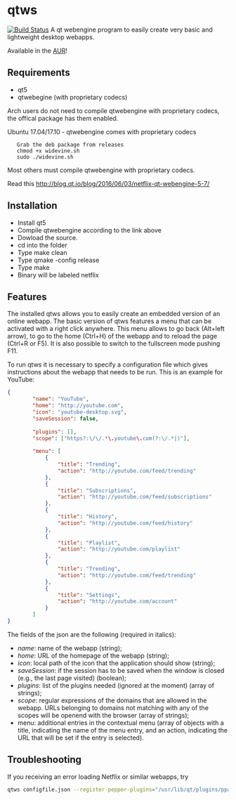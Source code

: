 # qtws
[![Build Status](https://travis-ci.org/intersimone999/qtws.svg?branch=master)](https://travis-ci.org/intersimone999/qtws)
A qt webengine program to easily create very basic and lightweight desktop webapps.

Available in the [AUR](https://aur.archlinux.org/packages/qtws-base/)!
## Requirements
- qt5
- qtwebegine (with proprietary codecs)

Arch users do not need to compile qtwebengine with proprietary codecs, the offical package has them enabled.

Ubuntu 17.04/17.10 - qtwebengine comes with proprietary codecs

       Grab the deb package from releases
       chmod +x widevine.sh
       sudo ./widevine.sh

Most others must compile qtwebengine with proprietary codecs.

Read this <html>http://blog.qt.io/blog/2016/06/03/netflix-qt-webengine-5-7/</html>

## Installation
- Install qt5
- Compile qtwebengine according to the link above
- Dowload the source.
- cd into the folder
- Type make clean
- Type qmake -config release
- Type make
- Binary will be labeled netflix

## Features
The installed qtws allows you to easily create an embedded version of an online webapp. The basic version of qtws features a menu that can be activated with a right click anywhere. This menu allows to go back (Alt+left arrow), to go to the home (Ctrl+H) of the webapp and to reload the page (Ctrl+R or F5). It is also possible to switch to the fullscreen mode pushing F11.

To run qtws it is necessary to specify a configuration file which gives instructions about the webapp that needs to be run. This is an example for YouTube:

```json
{
        "name": "YouTube",
        "home": "http://youtube.com",
        "icon": "youtube-desktop.svg",
        "saveSession": false,
        
        "plugins": [],
        "scope": ["https?:\/\/.*\.youtube\.com(?:\/.*|)"],
        
        "menu": [
            {
                "title": "Trending",
                "action": "http://youtube.com/feed/trending"
            },
            {
                "title": "Subscriptions",
                "action": "http://youtube.com/feed/subscriptions"
            },
            {
                "title": "History",
                "action": "http://youtube.com/feed/history"
            },
            {
                "title": "Playlist",
                "action": "http://youtube.com/playlist"
            },
            {
                "title": "Trending",
                "action": "http://youtube.com/feed/trending"
            },
            {
                "title": "Settings",
                "action": "http://youtube.com/account"
            }
        ]
}
```

The fields of the json are the following (required in italics):
- *name*: name of the webapp (string);
- *home*: URL of the homepage of the webapp (string);
- *icon*: local path of the icon that the application should show (string);
- *saveSession*: if the session has to be saved when the window is closed (e.g., the last page visited) (boolean);
- *plugins*: list of the plugins needed (ignored at the moment) (array of strings);
- *scope*: regular expressions of the domains that are allowed in the webapp. URLs belonging to domains not matching with any of the scopes will be openend with the browser (array of strings);
- menu: additional entries in the contextual menu (array of objects with a title, indicating the name of the menu entry, and an action, indicating the URL that will be set if the entry is selected).

## Troubleshooting 
If you receiving an error loading Netflix or similar webapps, try

```sh
qtws configfile.json --register-pepper-plugins="/usr/lib/qt/plugins/ppapi/libwidevinecdmadapter.so; application/x-ppapi-widevine-cdm"
```
